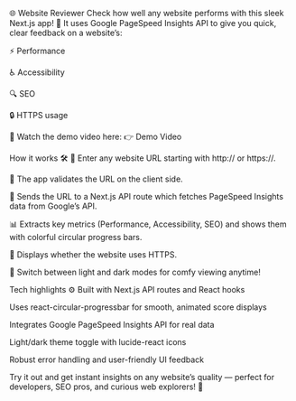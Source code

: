 🌐 Website Reviewer
Check how well any website performs with this sleek Next.js app! 🚀 It uses Google PageSpeed Insights API to give you quick, clear feedback on a website’s:

⚡ Performance

♿ Accessibility

🔍 SEO

🔒 HTTPS usage

🎥 Watch the demo video here:
👉 Demo Video

How it works 🛠️
🔗 Enter any website URL starting with http:// or https://.

🚦 The app validates the URL on the client side.

📡 Sends the URL to a Next.js API route which fetches PageSpeed Insights data from Google’s API.

📊 Extracts key metrics (Performance, Accessibility, SEO) and shows them with colorful circular progress bars.

🔐 Displays whether the website uses HTTPS.

🌙 Switch between light and dark modes for comfy viewing anytime!

Tech highlights ⚙️
Built with Next.js API routes and React hooks

Uses react-circular-progressbar for smooth, animated score displays

Integrates Google PageSpeed Insights API for real data

Light/dark theme toggle with lucide-react icons

Robust error handling and user-friendly UI feedback

Try it out and get instant insights on any website’s quality — perfect for developers, SEO pros, and curious web explorers! 🌟

